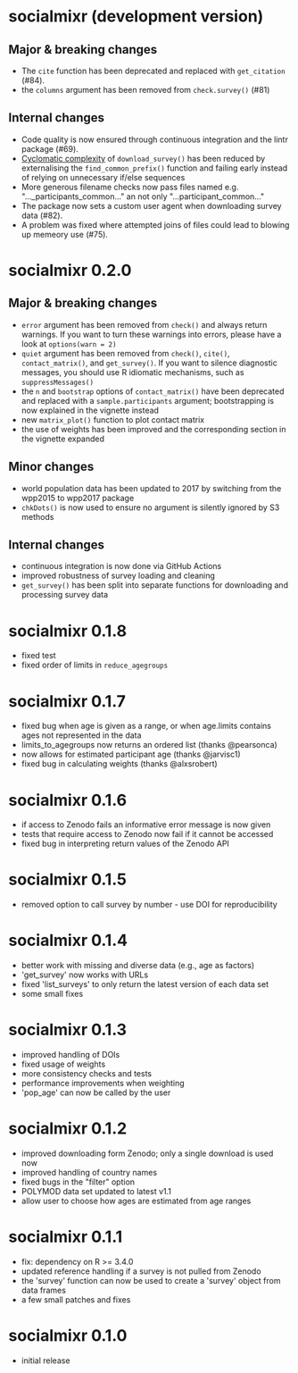 # socialmixr (development version)

## Major & breaking changes

* The `cite` function has been deprecated and replaced with `get_citation` (#84).
* the `columns` argument has been removed from `check.survey()` (#81)

## Internal changes

* Code quality is now ensured through continuous integration and the lintr package (#69).
* [Cyclomatic complexity](https://en.wikipedia.org/wiki/Cyclomatic_complexity) of `download_survey()` has been reduced by externalising the `find_common_prefix()` function and failing early instead of relying on unnecessary if/else sequences 
* More generous filename checks now pass files named e.g. "..._participants_common..." an not only "...participant_common..."
* The package now sets a custom user agent when downloading survey data (#82).
* A problem was fixed where attempted joins of files could lead to blowing up memeory use (#75).

# socialmixr 0.2.0

## Major & breaking changes

* `error` argument has been removed from `check()` and always return warnings. If you want to turn these warnings into errors, please have a look at `options(warn = 2)`
* `quiet` argument has been removed from `check()`, `cite()`, `contact_matrix()`, and `get_survey()`. If you want to silence diagnostic messages, you should use R idiomatic mechanisms, such as `suppressMessages()`
* the `n` and `bootstrap` options of `contact_matrix()` have been deprecated and replaced with a `sample.participants` argument; bootstrapping is now explained in the vignette instead
* new `matrix_plot()` function to plot contact matrix
* the use of weights has been improved and the corresponding section in the vignette expanded

## Minor changes

* world population data has been updated to 2017 by switching from the wpp2015
to wpp2017 package
* `chkDots()` is now used to ensure no argument is silently ignored by S3 methods

## Internal changes

* continuous integration is now done via GitHub Actions
* improved robustness of survey loading and cleaning
* `get_survey()` has been split into separate functions for downloading and processing survey data

# socialmixr 0.1.8

* fixed test
* fixed order of limits in `reduce_agegroups`

# socialmixr 0.1.7

* fixed bug when age is given as a range, or when age.limits contains ages not represented in the data
* limits_to_agegroups now returns an ordered list (thanks @pearsonca)
* now allows for estimated participant age (thanks @jarvisc1)
* fixed bug in calculating weights (thanks @alxsrobert)

# socialmixr 0.1.6

* if access to Zenodo fails an informative error message is now given
* tests that require access to Zenodo now fail if it cannot be accessed
* fixed bug in interpreting return values of the Zenodo API

# socialmixr 0.1.5

* removed option to call survey by number - use DOI for reproducibility

# socialmixr 0.1.4

* better work with missing and diverse data (e.g., age as factors)
* 'get_survey' now works with URLs
* fixed 'list_surveys' to only return the latest version of each data set
* some small fixes

# socialmixr 0.1.3

* improved handling of DOIs
* fixed usage of weights
* more consistency checks and tests
* performance improvements when weighting
* 'pop_age' can now be called by the user
 
# socialmixr 0.1.2

* improved downloading form Zenodo; only a single download is used now
* improved handling of country names
* fixed bugs in the "filter" option
* POLYMOD data set updated to latest v1.1
* allow user to choose how ages are estimated from age ranges

# socialmixr 0.1.1

* fix: dependency on R >= 3.4.0
* updated reference handling if a survey is not pulled from Zenodo
* the 'survey' function can now be used to create a 'survey' object from data frames
* a few small patches and fixes

# socialmixr 0.1.0

* initial release
